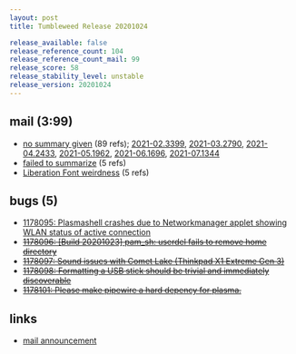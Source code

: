 ```yaml
---
layout: post
title: Tumbleweed Release 20201024

release_available: false
release_reference_count: 104
release_reference_count_mail: 99
release_score: 58
release_stability_level: unstable
release_version: 20201024
---
```


## mail (3:99)

- [no summary given](https://lists.opensuse.org/archives/list/factory@lists.opensuse.org/thread/5DWM5LCS6UCLU7M7UDEPFCPUHY5F5KH3) (89 refs); [2021-02.3399](https://lists.opensuse.org/archives/list/factory@lists.opensuse.org/thread/5DWM5LCS6UCLU7M7UDEPFCPUHY5F5KH3), [2021-03.2790](https://lists.opensuse.org/archives/list/factory@lists.opensuse.org/thread/5DWM5LCS6UCLU7M7UDEPFCPUHY5F5KH3), [2021-04.2433](https://lists.opensuse.org/archives/list/factory@lists.opensuse.org/thread/5DWM5LCS6UCLU7M7UDEPFCPUHY5F5KH3), [2021-05.1962](https://lists.opensuse.org/archives/list/factory@lists.opensuse.org/thread/5DWM5LCS6UCLU7M7UDEPFCPUHY5F5KH3), [2021-06.1696](https://lists.opensuse.org/archives/list/factory@lists.opensuse.org/thread/5DWM5LCS6UCLU7M7UDEPFCPUHY5F5KH3), [2021-07.1344](https://lists.opensuse.org/archives/list/factory@lists.opensuse.org/thread/5DWM5LCS6UCLU7M7UDEPFCPUHY5F5KH3)
- [failed to summarize](https://lists.opensuse.org/opensuse-factory/2020-10/msg00275.html) (5 refs)
- [Liberation Font weirdness](https://lists.opensuse.org/opensuse-factory/2020-10/msg00308.html) (5 refs)

## bugs (5)

<!--more-->

- [1178095: Plasmashell crashes due to Networkmanager applet showing WLAN status of active connection](https://bugzilla.opensuse.org/show_bug.cgi?id=1178095)
- ~~[1178096: \[Build 20201023\] pam_sh: userdel fails to remove home directory](https://bugzilla.opensuse.org/show_bug.cgi?id=1178096)~~
- ~~[1178097: Sound issues with Comet Lake (Thinkpad X1 Extreme Gen 3)](https://bugzilla.opensuse.org/show_bug.cgi?id=1178097)~~
- ~~[1178098: Formatting a USB stick should be trivial and immediately discoverable](https://bugzilla.opensuse.org/show_bug.cgi?id=1178098)~~
- ~~[1178101: Please make pipewire a hard depency for plasma.](https://bugzilla.opensuse.org/show_bug.cgi?id=1178101)~~



## links

- [mail announcement](https://lists.opensuse.org/archives/list/factory@lists.opensuse.org/thread/5DWM5LCS6UCLU7M7UDEPFCPUHY5F5KH3)

